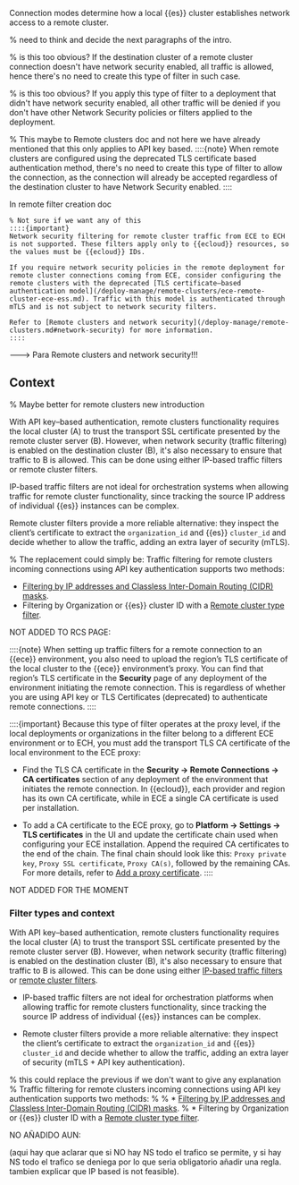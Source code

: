 Connection modes determine how a local {{es}} cluster establishes network access to a remote cluster. 


% need to think and decide the next paragraphs of the intro.

% is this too obvious?
If the destination cluster of a remote cluster connection doesn't have network security enabled, all traffic is allowed, hence there's no need to create this type of filter in such case.

% is this too obvious?
If you apply this type of filter to a deployment that didn't have network security enabled, all other traffic will be denied if you don't have other Network Security policies or filters applied to the deployment.

% This maybe to Remote clusters doc and not here we have already mentioned that this only applies to API key based.
::::{note}
When remote clusters are configured using the deprecated TLS certificate based authentication method, there's no need to create this type of filter to allow the connection, as the connection will already be accepted regardless of the destination cluster to have Network Security enabled.
::::

In remote filter creation doc

    % Not sure if we want any of this
    ::::{important}
    Network security filtering for remote cluster traffic from ECE to ECH is not supported. These filters apply only to {{ecloud}} resources, so the values must be {{ecloud}} IDs.

    If you require network security policies in the remote deployment for remote cluster connections coming from ECE, consider configuring the remote clusters with the deprecated [TLS certificate–based authentication model](/deploy-manage/remote-clusters/ece-remote-cluster-ece-ess.md). Traffic with this model is authenticated through mTLS and is not subject to network security filters.

    Refer to [Remote clusters and network security](/deploy-manage/remote-clusters.md#network-security) for more information.
    ::::    



---> Para Remote clusters and network security!!!

## Context

% Maybe better for remote clusters new introduction

With API key–based authentication, remote clusters functionality requires the local cluster (A) to trust the transport SSL certificate presented by the remote cluster server (B). However, when network security (traffic filtering) is enabled on the destination cluster (B), it's also necessary to ensure that traffic to B is allowed. This can be done using either IP-based traffic filters or remote cluster filters.

IP-based traffic filters are not ideal for orchestration systems when allowing traffic for remote cluster functionality, since tracking the source IP address of individual {{es}} instances can be complex.

Remote cluster filters provide a more reliable alternative: they inspect the client’s certificate to extract the `organization_id` and {{es}} `cluster_id` and decide whether to allow the traffic, adding an extra layer of security (mTLS).

% The replacement could simply be:
Traffic filtering for remote clusters incoming connections using API key authentication supports two methods:

* [Filtering by IP addresses and Classless Inter-Domain Routing (CIDR) masks](/deploy-manage/security/ip-filtering.md).
* Filtering by Organization or {{es}} cluster ID with a [Remote cluster type filter](/deploy-manage/security/remote-cluster-filtering.md).


NOT ADDED TO RCS PAGE:

::::{note}
When setting up traffic filters for a remote connection to an {{ece}} environment, you also need to upload the region’s TLS certificate of the local cluster to the {{ece}} environment’s proxy. You can find that region’s TLS certificate in the **Security** page of any deployment of the environment initiating the remote connection. This is regardless of whether you are using API key or TLS Certificates (deprecated) to authenticate remote connections.
::::


::::{important}
Because this type of filter operates at the proxy level, if the local deployments or organizations in the filter belong to a different ECE environment or to ECH, you must add the transport TLS CA certificate of the local environment to the ECE proxy:

* Find the TLS CA certificate in the **Security -> Remote Connections -> CA certificates** section of any deployment of the environment that initiates the remote connection. In {{ecloud}}, each provider and region has its own CA certificate, while in ECE a single CA certificate is used per installation.
    
* To add a CA certificate to the ECE proxy, go to **Platform -> Settings -> TLS certificates** in the UI and update the certificate chain used when configuring your ECE installation. Append the required CA certificates to the end of the chain. The final chain should look like this: `Proxy private key`, `Proxy SSL certificate`, `Proxy CA(s)`, followed by the remaining CAs. For more details, refer to [Add a proxy certificate](/deploy-manage/security/secure-your-elastic-cloud-enterprise-installation/manage-security-certificates.md#ece-tls-proxy).
::::

NOT ADDED FOR THE MOMENT
### Filter types and context

With API key–based authentication, remote clusters functionality requires the local cluster (A) to trust the transport SSL certificate presented by the remote cluster server (B). However, when network security (traffic filtering) is enabled on the destination cluster (B), it's also necessary to ensure that traffic to B is allowed. This can be done using either [IP-based traffic filters](/deploy-manage/security/ip-filtering.md) or [remote cluster filters](/deploy-manage/security/remote-cluster-filtering.md).

* IP-based traffic filters are not ideal for orchestration platforms when allowing traffic for remote clusters functionality, since tracking the source IP address of individual {{es}} instances can be complex.

* Remote cluster filters provide a more reliable alternative: they inspect the client’s certificate to extract the `organization_id` and {{es}} `cluster_id` and decide whether to allow the traffic, adding an extra layer of security (mTLS + API key authentication).


% this could replace the previous if we don't want to give any explanation
% Traffic filtering for remote clusters incoming connections using API key authentication supports two methods:
% 
% * [Filtering by IP addresses and Classless Inter-Domain Routing (CIDR) masks](/deploy-manage/security/ip-filtering.md).
% * Filtering by Organization or {{es}} cluster ID with a [Remote cluster type filter](/deploy-manage/security/remote-cluster-filtering.md).





NO AÑADIDO AUN:

(aqui hay que aclarar que si NO hay NS todo el trafico se permite, y si hay NS todo el trafico se deniega por lo que seria obligatorio añadir una regla.
tambien explicar que IP based is not feasible).

